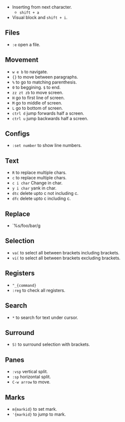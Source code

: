 - Inserting from next character. 
    - `shift + a`
- Visual block and `shift + i`.

## Files

- `:e` open a file.

## Movement

- `w e b` to navigate.
- `{}` to move between paragraphs.
- `%` to go to matching parenthesis.
- `0` to beggining. `$` to end.
- `zz zt zb` to move screen.
- `H` go to first line of screen.
- `M` go to middle of screen.
- `L` go to bottom of screen.
- `ctrl d` jump forwards half a screen.
- `ctrl u` jump backwards half a screen.

## Configs

- `:set number` to show line numbers.

## Text

- `R` to replace multiple chars.
- `c` to replace multiple chars.
- `c i char` Change in char.
- `y i char` yank in char.
- `dtc` delete upto c not including c.
- `dfc` delete upto c including c.

## Replace

- `%s/foo/bar/g

## Selection

- `va(` to select all between brackets including brackets.
- `vi(` to select all between brackets excluding brackets.

## Registers

- `"_{command}`
- `:reg` to check all registers.


## Search

- `*` to search for text under cursor.

## Surround

- `S)` to surround selection with brackets.


## Panes

- `:vsp` vertical split.
- `:sp` horizontal split.
- `C-w arrow` to move.

## Marks

- `m{markid}` to set mark.
- `'{markid}` to jump to mark.
